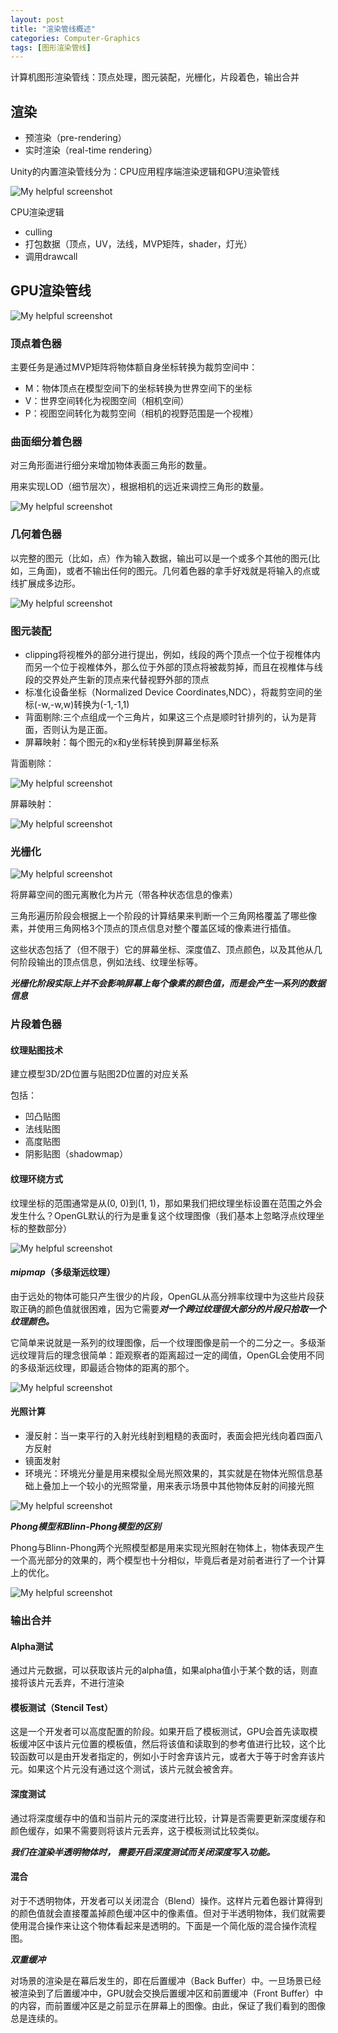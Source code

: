 ```yaml
---
layout: post
title: "渲染管线概述"
categories: Computer-Graphics
tags: [图形渲染管线]
---
```


计算机图形渲染管线：顶点处理，图元装配，光栅化，片段着色，输出合并

## 渲染

- 预渲染（pre-rendering）
- 实时渲染（real-time rendering）

Unity的内置渲染管线分为：CPU应用程序端渲染逻辑和GPU渲染管线

![My helpful screenshot](/assets/rendering-pipeline/1.png)

CPU渲染逻辑
- culling
- 打包数据（顶点，UV，法线，MVP矩阵，shader，灯光）
- 调用drawcall

## GPU渲染管线

![My helpful screenshot](/assets/rendering-pipeline/2.png)

### 顶点着色器

主要任务是通过MVP矩阵将物体额自身坐标转换为裁剪空间中：
- M：物体顶点在模型空间下的坐标转换为世界空间下的坐标
- V：世界空间转化为视图空间（相机空间）
- P：视图空间转化为裁剪空间（相机的视野范围是一个视椎）

### 曲面细分着色器

对三角形面进行细分来增加物体表面三角形的数量。

用来实现LOD（细节层次），根据相机的远近来调控三角形的数量。

![My helpful screenshot](/assets/rendering-pipeline/3.png)

### 几何着色器

以完整的图元（比如，点）作为输入数据，输出可以是一个或多个其他的图元(比如，三角面)，或者不输出任何的图元。几何着色器的拿手好戏就是将输入的点或线扩展成多边形。

![My helpful screenshot](/assets/rendering-pipeline/4.png)

### 图元装配

- clipping将视椎外的部分进行提出，例如，线段的两个顶点一个位于视椎体内而另一个位于视椎体外，那么位于外部的顶点将被裁剪掉，而且在视椎体与线段的交界处产生新的顶点来代替视野外部的顶点
- 标准化设备坐标（Normalized Device Coordinates,NDC），将裁剪空间的坐标(-w,-w,w)转换为(-1,-1,1)
- 背面剔除:三个点组成一个三角片，如果这三个点是顺时针排列的，认为是背面，否则认为是正面。
- 屏幕映射：每个图元的x和y坐标转换到屏幕坐标系

背面剔除：

![My helpful screenshot](/assets/rendering-pipeline/5.png)

屏幕映射：

![My helpful screenshot](/assets/rendering-pipeline/6.png)

### 光栅化

![My helpful screenshot](/assets/rendering-pipeline/7.png)

将屏幕空间的图元离散化为片元（带各种状态信息的像素）

三角形遍历阶段会根据上一个阶段的计算结果来判断一个三角网格覆盖了哪些像素，并使用三角网格3个顶点的顶点信息对整个覆盖区域的像素进行插值。

这些状态包括了（但不限于）它的屏幕坐标、深度值Z、顶点颜色，以及其他从几何阶段输出的顶点信息，例如法线、纹理坐标等。

***光栅化阶段实际上并不会影响屏幕上每个像素的颜色值，而是会产生一系列的数据信息***

### 片段着色器

#### 纹理贴图技术

建立模型3D/2D位置与贴图2D位置的对应关系

包括：
- 凹凸贴图
- 法线贴图
- 高度贴图
- 阴影贴图（shadowmap）

#### 纹理环绕方式

纹理坐标的范围通常是从(0, 0)到(1, 1)，那如果我们把纹理坐标设置在范围之外会发生什么？OpenGL默认的行为是重复这个纹理图像（我们基本上忽略浮点纹理坐标的整数部分）

![My helpful screenshot](/assets/rendering-pipeline/8.png)

#### ***mipmap***（多级渐远纹理）

由于远处的物体可能只产生很少的片段，OpenGL从高分辨率纹理中为这些片段获取正确的颜色值就很困难，因为它需要***对一个跨过纹理很大部分的片段只拾取一个纹理颜色。***

它简单来说就是一系列的纹理图像，后一个纹理图像是前一个的二分之一。多级渐远纹理背后的理念很简单：距观察者的距离超过一定的阈值，OpenGL会使用不同的多级渐远纹理，即最适合物体的距离的那个。

![My helpful screenshot](/assets/rendering-pipeline/9.png)

#### 光照计算

- 漫反射：当一束平行的入射光线射到粗糙的表面时，表面会把光线向着四面八方反射
- 镜面发射
- 环境光：环境光分量是用来模拟全局光照效果的，其实就是在物体光照信息基础上叠加上一个较小的光照常量，用来表示场景中其他物体反射的间接光照

![My helpful screenshot](/assets/rendering-pipeline/10.png)

***Phong模型和Blinn-Phong模型的区别***

Phong与Blinn-Phong两个光照模型都是用来实现光照射在物体上，物体表现产生一个高光部分的效果的，两个模型也十分相似，毕竟后者是对前者进行了一个计算上的优化。

![My helpful screenshot](/assets/rendering-pipeline/11.png)

### 输出合并

#### Alpha测试

通过片元数据，可以获取该片元的alpha值，如果alpha值小于某个数的话，则直接将该片元丢弃，不进行渲染

#### 模板测试（Stencil Test）

这是一个开发者可以高度配置的阶段。如果开启了模板测试，GPU会首先读取模板缓冲区中该片元位置的模板值，然后将该值和读取到的参考值进行比较，这个比较函数可以是由开发者指定的，例如小于时舍弃该片元，或者大于等于时舍弃该片元。如果这个片元没有通过这个测试，该片元就会被舍弃。

#### 深度测试

通过将深度缓存中的值和当前片元的深度进行比较，计算是否需要更新深度缓存和颜色缓存，如果不需要则将该片元丢弃，这于模板测试比较类似。

***我们在渲染半透明物体时， 需要开启深度测试而关闭深度写入功能。***

#### 混合

对于不透明物体，开发者可以关闭混合（Blend）操作。这样片元着色器计算得到的颜色值就会直接覆盖掉颜色缓冲区中的像素值。但对于半透明物体，我们就需要使用混合操作来让这个物体看起来是透明的。下面是一个简化版的混合操作流程图。

***双重缓冲***

对场景的渲染是在幕后发生的，即在后置缓冲（Back Buffer）中。一旦场景已经被渲染到了后置缓冲中，GPU就会交换后置缓冲区和前置缓冲（Front Buffer）中的内容，而前置缓冲区是之前显示在屏幕上的图像。由此，保证了我们看到的图像总是连续的。